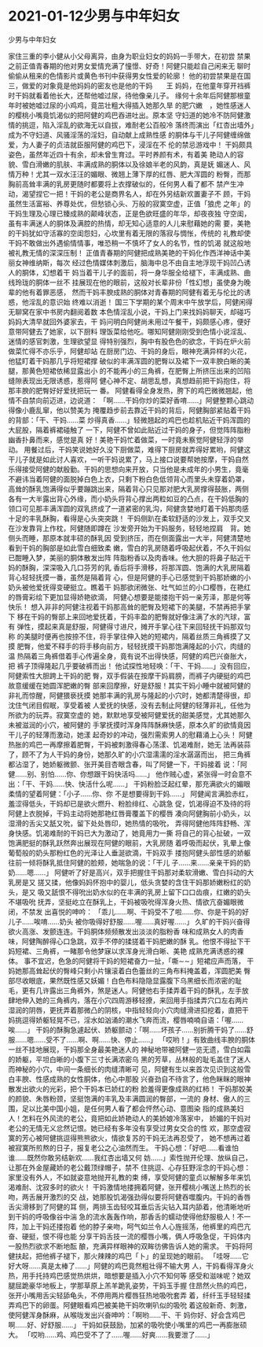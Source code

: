 # 2021-01-12少男与中年妇女



少男与中年妇女



家住三重的李小健从小父母离异，由身为职业妇女的妈妈一手带大，在初尝
禁果之前正值青春期的他对男女爱情充满了憧憬、好奇！阿健只能趁自己闲来无
聊时偷偷从租来的色情影片或黄色书刊中获得男女性爱的轮廓！
他的初尝禁果是在国三，做爱的对象竟是他妈妈的密友也是他的干妈　　王
妈妈，在他童年穿开裆裤时干妈就看着他长大，还帮他嘘过尿，待他像亲儿子。
缘何十余年后阿健那根童年时被她嘘过尿的小鸡鸡，竟茁壮粗大得插入她那久旱
的肥穴嫩　，她性感迷人的樱桃小嘴竟饥渴似的把阿健的鸡巴吞进吐出。原本坚
守妇道的她冷不防阿健激情的挑逗，陷入淫乱的欲海无以自拔，难耐老公百般冷
落终而演出「红杏出墙外」成为不守妇道、风骚淫荡的淫妇，自动献上成熟性感
的胴体与干儿子阿健缠绵做爱，为人妻子的贞洁就臣服阿健的鸡巴下，浸淫在不
伦的禁忌游戏中！
干妈颇具姿色，虽然年近四十有余，却未曾生育过。平时养颜有术，有着美
艳动人的容貌、雪白滑嫩的肌肤、丰满成熟的胴体以及徐娘半老的风韵，真是妩
媚迷人、风情万种！尤其一双水汪汪的媚眼、微翘上薄下厚的红唇、肥大浑圆的
粉臀，而那胸前高耸丰满的乳房更随时都要将上衣撑破似的，任何男人看了都不
禁产生冲动，渴望捏它一把！干妈的老公是商界名人，却在外另结新欢置妻子不
顾，干妈虽然生活富裕、养尊处优，但愁锁心头、万般的寂寞空虚，正值「狼虎
之年」的干妈生理及心理已臻成熟的颠峰状态，正是色欲旺盛的年华，却夜夜独
守空闺，虽有丰满迷人的胴体及满腔的热情，却无知心适意的人儿来慰藉她的需
要，美艳的干妈犹如守活寡的空闺怨妇，心坎里有着无限的落寂与惆怅，传统的
礼教却使干妈不敢做出外遇偷情情事，唯恐稍一不慎坏了女人的名节，性的饥渴
就这般地被礼教无情的深深压制！
正值青春期的阿健把成熟美艳的干妈化作西洋神话中美丽女神维纳斯，每次
经过色情媒体刺激后，脑海中总不由自主地浮现干妈凹凸诱人的胴体，幻想着干
妈当着干儿子的面前，将一身华服全给褪下，丰满成熟、曲线玲珑的胴体一丝不
挂展现在他的眼前，这般对长辈非份「性幻想」虽使身为晚辈的他有着罪恶感，
然而干妈丰腴成熟的胴体对青春期的阿健有着无与伦比的诱惑，他淫乱的意识始
终难以消逝！
国三下学期的某个周末中午放学后，阿健闲得无聊窝在家中书房内翻阅着数
本色情淫乱小说，干妈上门来找妈妈聊天，却碰巧妈妈大清早就回外婆家去，干
妈问明白阿健尚未用过午餐干，妈颇感心疼，便好意带阿健去了她家，以下厨料
理饭菜给他吃。哪知阿健刚刚受到色情小说淫乱、迷情的感官刺激，生理欲望显
得特别强烈，胸中有股色色的欲念，干妈在炉火前做菜忙得不亦乐乎，阿健却站
在厨房门边、干妈的身后，眼神充满异样的火花，他猛盯着干妈那几乎将短裙撑
破似的丰满浑圆的肥臀以及裙下一双丰腴白晰的美腿，那黄色短裙依稀显露出小
的不能再小的三角裤，在肥臀上所挤压出来的凹陷缝隙表现出无限诱惑，惹得阿
健心神不定、胡思乱想，真想趋前把干妈抱住，将那丰腴的肥臀好好爱抚把玩一
番。
阿健看得全身发热，胯下的鸡巴微微翘起，他情不自禁向前迈进，边说道：
「啊……干妈你炒的菜好香唷……」阿健整颗心跳动得像小鹿乱窜，他以赞美为
掩覆趋步前去靠近干妈的背后，阿健胸部紧贴着干妈的背部：「干、干妈……菜
炒得真香……」轻微翘起的鸡巴也趁机贴近干妈浑圆的大屁股，隔着裤裙碰触了
一下，阿健不曾如此贴近过干妈的身子，但觉阵阵脂粉幽香扑鼻而来，感觉是真
好！美艳干妈忙着做菜，一时竟未察觉阿健轻浮的举动。
用餐过后，干妈笑说她好久没下厨做菜，难得下厨房就弄得好累哟，阿健这
干儿子就是如此讨人喜欢，一听干妈说累了，马上接口说要帮她按摩，干妈自然
乐得接受阿健的献殷勤。干妈的思想向来开放，只当他是未成年的小男生，竟毫
不避讳当着阿健的面脱掉白色上衣，只剩下粉白色低领背心而里头未穿着奶罩，
高耸的酥乳饱满得似乎要蹦跳出来，隔着背心只见那对肥大乳房撑得鼓胀，两侧
各有一大半露出背心外缘，而小奶头将背心撑出两粒如豆的凸点，在干妈低胸的
领口可见那丰满浑圆的双乳挤成了一道紧密的乳沟，阿健贪婪地盯着干妈那肉感
十足的丰乳酥胸，看得是心头突突跳！
干妈侧趴在柔软舒适的沙发上，双手交叉在沙发靠背上作枕，阿健随即蹲在
沙发旁开始为干妈服务，轻轻地捏肩　背。她侧头而睡，那原本就丰硕的酥乳因
受到挤压，而在侧面露出一大半，阿健清楚地看到干妈的胸部是如此雪白细致柔
嫩，雪白的乳房随着呼吸起伏着，不久干妈似已酣睡入梦，美丽的胴体散发出阵
阵脂粉香以及肉香味。他大胆的将鼻子贴近干妈的酥胸，深深吸入几口芬芳的乳
香后将手滑移，将那浑圆、饱满的大乳房隔着背心轻轻抚摸一番，虽然是隔着背
心，但是阿健的手心已感觉到干妈那娇嫩的小奶头被他爱抚得变硬挺立。瞧着干
妈那欲闭微张、吐气如兰的小口樱唇，在艳红的唇膏彩绘下更加显得娇艳欲滴，
阿健心想要是能搂抱干妈一亲芳泽，那是何等快乐！
想入非非的阿健注视着干妈那高耸的肥臀及短裙下的美腿，不禁再把手掌下
移在干妈的臀部上来回地爱抚着，干妈丰盈的肥臀就好像注满了水的汽球，富有
弹性，摸起来真是舒服，阿健得寸进尺，摊开手掌心往下来回轻抚干妈那双匀称
的美腿时便再也按捺不住，将手掌往伸入她的短裙内，隔着丝质三角裤摸了又摸
肥臀，他爱不释手的将手移向前方，轻轻抚摸干妈那饱满隆起的小穴，肉缝的温
热隔着三角裤借着手心传遍全身，竟有说不出得快感，阿健的鸡巴兴奋胀大，把
裤子顶得隆起几乎要破裤而出！
他试探性地轻唤：「干、干妈……」没有回应，阿健索性大胆跨上干妈的肥
臀，双手假装在按摩干妈肩膀，而裤子内硬挺的鸡巴故意缓缓在她圆浑肥嫩的臀
部来回摩擦，好是舒服！其实干妈小睡中就被阿健的非礼而惊醒，阿健猥亵抚摸
她那丰满的乳房与隆起的小穴时，她都清楚得很，却沈住气闭目假眠，享受着被
人爱抚的快感，没有去制止阿健的轻薄非礼，任他为所欲为的玩弄。寂寞空虚的
她，默默地享受被阿健爱抚的甜美感觉，尤其她那久未被滋润的小穴，被阿健的
手掌抚摸时浑身阵阵酥麻快感，原本久旷的欲情竟因干儿子的轻薄而激动，她漾
起奇妙的冲动，强烈需索男人的慰藉涌上心头！
阿健热胀的鸡巴一再摩擦着肥臀，干妈被刺激得春心荡漾、饥渴难耐，她无
法再装蒜了，顾不了为人干妈的身份，她那久旷的小穴湿濡濡的淫水潺潺而出，
把三角裤都沾湿了，她娇躯微颤、张开美目杏眼含春，叫了阿健一下，干妈接着
说：「阿健……别、别怕……你、你想跟干妈快活吗……」
他作贼心虚，紧张得一时会意不出：「干、干妈……快、快活什么呢……」
干妈粉脸泛起红晕，那充满欲火的媚眼柔情的望着阿健：「小子……你、你
不是想要得到干妈……」
阿健闻言满脸赤红，羞涩得低头，干妈却已是欲火燃升、粉脸绯红、心跳急
促，饥渴得迫不及待的将阿健上衣脱掉，干妈主动将她那艳红唇膏覆盖下的樱唇
凑向阿健胸前小奶头，以湿滑的舌尖又舐又吮，留下处处唇印，她热情的吸吮，
弄得阿健他阵阵舒畅、浑身快感。饥渴难耐的干妈已大为激动了，她竟用力一撕
将自己的背心扯破，一双饱满肥挺的酥乳跃然奔出展现在阿健的眼前，大乳房随
着呼吸而起伏，乳晕上像葡萄般的奶头那粉红色的光泽让人垂涎欲滴，干妈双手
搂抱阿健头部性感的娇躯往前一倾将酥乳抵住阿健的脸颊，她喘急的说：「干儿
子……来……亲亲干妈的奶奶……嗯……」
阿健听了好是高兴，双手把握住干妈那对柔软滑嫩、雪白抖动的大乳房是又
搓又揉，他像妈妈怀抱中的婴儿，低头贪婪的含住干妈那娇嫩粉红的奶头，是又
吸又舐恨不得吮出奶水似的在丰满的乳房上留下口口齿痕，红嫩的奶头不堪吸吮
抚弄，坚挺屹立在酥乳上，干妈被吸吮得浑身火热、情欲亢奋媚眼微闭，不禁发
出喜悦的呻吟：
「乖儿……啊、干妈受不了啦……你、你是干妈的好儿子……唉唷……奶头
被你吸得好舒服……喔……真好喔……」
久旷的干妈兴奋得欲火高涨、发颤连连。干妈胴体频频散发出淡淡的脂粉香
味和成熟女人的肉香味，阿健陶醉得心口急跳，双手不停的揉搓着干妈肥嫩的酥
乳。他恨不得扯下干妈短裙、三角裤，一睹那令他梦寐以求浑身光滑白晰、美艳
成熟充满诱惑的裸体。
事不宜迟，色急的阿健将干妈的短裙奋力一扯，「嘶∼∼」短裙应声而落，
干妈她那高耸起伏的臀峰只剩小片镶滚着白色蕾丝的三角布料掩盖着，浑圆肥美
臀部尽收眼底，果然既性感又妖媚！白色布料隐隐显露腹下乌黑细长而浓密的耻
毛，更有几许露出三角裤外，煞是迷人。阿健他右手揉弄着干妈的酥乳，左手放
肆地伸入她的三角裤内，落在小穴四周游移轻撩，来回用手指揉弄穴口左右两片
湿润的阴唇，更抚弄着那微凸的阴核，中指轻轻向小穴肉缝滑进扣挖着，直把干
妈挑逗得娇躯轻晃不已，淫水如汹涌的潮水飞奔而流，樱唇喃喃自语：「喔……
唉……」
干妈的酥胸急遽起伏、娇躯颤动：「啊……坏孩子……别折腾干妈了……舒
服……嗯……受不了……啊、啊……快、停止……」
「哎哟！」有致曲线丰腴的胴体一丝不挂地展现，干妈那全身最美艳迷人的
神秘地带被阿健一览无遗，雪白如霜的娇躯，平坦白晰的小腹下三寸长满浓密乌
黑的芳草，丛林般的耻毛盖住了迷人而神秘的小穴，中间一条细长的肉缝清晰可
见，阿健有生以来首次见识到这般雪白丰腴、性感成熟的女性胴体，他心中那股
兴奋劲自不待言了，他色眯眯的眼神散发出欲火的光彩，把个干妈本已娇红的粉
脸羞得更像成熟的红柿！
干妈那姣美的颜貌、朱唇粉颈，坚挺饱满的丰乳及丰满圆润的臀部，一流的
身材、傲人的三围，足以比美中国小姐，是任何男人看了都会怦然心动、意图染
指的成熟美妇人！怎料在外风流的老公，竟把如此娇艳动人的美娇娘冷落家中，
娇媚的干妈对老公的无情无义忿然记恨。她已经有多年没有享受过男女交合的性
欢，那空虚寂寞的芳心被阿健挑逗得熊熊欲火，情欲复苏的干妈无法再忍受了，
她不想再过着被寂寞所煎熬的日子，报复老公之心油然而生。
干妈心想：「好吧……看谁怕谁……既然你敢另结新欢……我红杏出墙又何
妨……」索性抛开伦理、放纵自己，让那在外金屋藏娇的老公戴顶绿帽子，禁不
住挑逗、心存狂野淫念的干妈心想：家里没有外人，不如就姿意地抛开礼教的束
缚，享受阿健的童贞以解解多年来饥渴难耐、沈寂多时的欲火！
干妈激情地搂拥着阿健，张开樱桃小嘴送上热烈的长吻，两舌展开激烈的交
战，她那股饥渴强劲得似要将阿健吞噬腹内。干妈的香唇舌尖滑移到了阿健的耳
侧，两排玉齿轻咬耳垂后舌尖钻入耳内舔着，他清晰地听到干妈的呼吸像谷中湍
急的流水轰轰作响，那香舌的蠕动使得他舒服极人！不一阵，加上干妈还搂抱着
他的脖子亲吻，呵气如兰令人心旌摇荡，他裤里的鸡巴亢奋、硬挺，恨不得也能
分享干妈舌技一流的樱唇小嘴，俩人呼吸急促，干妈体内一股热烈欲求不断地酝
酿，充满异样眼神的双眸彷佛告诉人她的需求。
干妈将阿健扶起，把他裤子褪下，那火辣辣的鸡巴「卜」的呈现她的眼前。
「哇呀……它好大呀……真是太棒了……」阿健的鸡巴竟然粗壮得不输大男
人，干妈看得浑身火热，用手托持鸡巴感觉热烘烘，暗想要是插入小穴不知何等
感受和滋味呢？她双腿屈跪豪华地板上，学那草原上羔羊跪乳姿势，干妈玉手握
住昂然火热的鸡巴，张开小嘴用舌尖轻舔龟头，不停用两片樱唇狂热地吸吮套弄
着，纤纤玉手轻轻揉弄鸡巴下的卵蛋。阿健眼看鸡巴被美艳干妈吹喇叭似的吸吮
着这般新奇、刺激，使阿健浑身酥麻，从喉咙发出兴奋呻吟：「啊哟……干、干
妈你好、好会含鸡巴啊……好、好舒服……」
干妈如获鼓励，加紧的吸吮使小嘴里的鸡巴一再膨胀硕大。
「哎哟……鸡、鸡巴受不了了……喔……好爽……我要泄了……」


